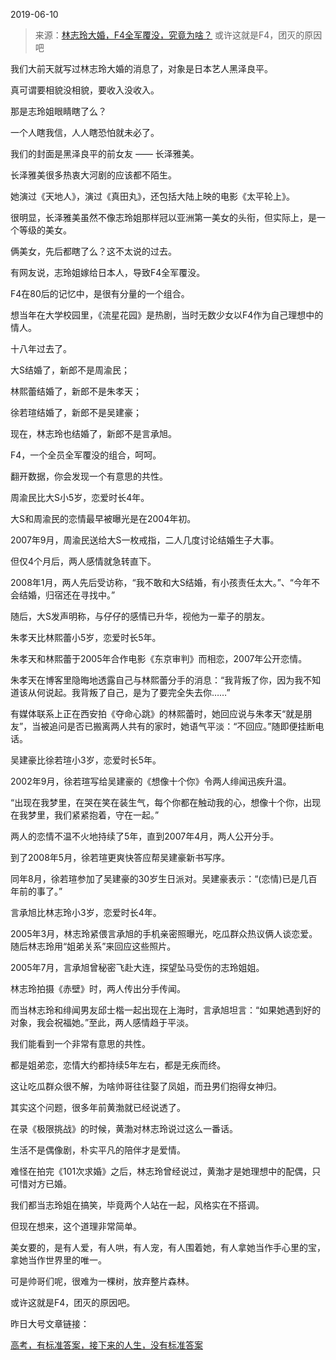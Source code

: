 2019-06-10

> 来源：[林志玲大婚，F4全军覆没，究竟为啥？](http://mp.weixin.qq.com/s?__biz=MzU3NDc5Nzc0NQ==&mid=2247484781&idx=1&sn=b9b63c7ac85967107eda267bff2ac671&chksm=fd2da7b3ca5a2ea5b47fdc79d2107f0ba6f4da2e64ee2485b17254694e91fcee3cb54f66e189&scene=27#wechat_redirect)
> 或许这就是F4，团灭的原因吧

我们大前天就写过林志玲大婚的消息了，对象是日本艺人黑泽良平。

  

真可谓要相貌没相貌，要收入没收入。

  

那是志玲姐眼睛瞎了么？

  

一个人瞎我信，人人瞎恐怕就未必了。

  

我们的封面是黑泽良平的前女友 —— 长泽雅美。

  

长泽雅美很多热衷大河剧的应该都不陌生。

  

她演过《天地人》，演过《真田丸》，还包括大陆上映的电影《太平轮上》。

  

很明显，长泽雅美虽然不像志玲姐那样冠以亚洲第一美女的头衔，但实际上，是一个等级的美女。

  

俩美女，先后都瞎了么？这不太说的过去。

  

有网友说，志玲姐嫁给日本人，导致F4全军覆没。

  

F4在80后的记忆中，是很有分量的一个组合。

  

想当年在大学校园里，《流星花园》是热剧，当时无数少女以F4作为自己理想中的情人。

  

十八年过去了。

  

大S结婚了，新郎不是周渝民；

林熙蕾结婚了，新郎不是朱孝天；

徐若瑄结婚了，新郎不是吴建豪；

现在，林志玲也结婚了，新郎不是言承旭。

  

F4，一个全员全军覆没的组合，呵呵。

  

翻开数据，你会发现一个有意思的共性。

  

周渝民比大S小5岁，恋爱时长4年。

  

大S和周渝民的恋情最早被曝光是在2004年初。

  

2007年9月，周渝民送给大S一枚戒指，二人几度讨论结婚生子大事。

  

但仅4个月后，两人感情就急转直下。

  

2008年1月，两人先后受访称，“我不敢和大S结婚，有小孩责任太大。”、“今年不会结婚，归宿还在寻找中。”

  

随后，大S发声明称，与仔仔的感情已升华，视他为一辈子的朋友。

  

朱孝天比林熙蕾小5岁，恋爱时长5年。

  

朱孝天和林熙蕾于2005年合作电影《东京审判》而相恋，2007年公开恋情。

  

朱孝天在博客里隐晦地透露自己与林熙蕾分手的消息：“我背叛了你，因为我不知道该从何说起。我背叛了自己，是为了要完全失去你……”

  

有媒体联系上正在西安拍《夺命心跳》的林熙蕾时，她回应说与朱孝天“就是朋友”，当被追问是否已搬离两人共有的家时，她语气平淡：“不回应。”随即便挂断电话。

  

吴建豪比徐若瑄小3岁，恋爱时长5年。

  

2002年9月，徐若瑄写给吴建豪的《想像十个你》令两人绯闻迅疾升温。

  

“出现在我梦里，在哭在笑在装生气，每个你都在触动我的心，想像十个你，出现在我梦里，我们紧紧抱着，守在一起。”

  

两人的恋情不温不火地持续了5年，直到2007年4月，两人公开分手。

  

到了2008年5月，徐若瑄更爽快答应帮吴建豪新书写序。

  

同年8月，徐若瑄参加了吴建豪的30岁生日派对。吴建豪表示：“(恋情)已是几百年前的事了。”

  

言承旭比林志玲小3岁，恋爱时长4年。

  

2005年3月，林志玲紧偎言承旭的手机亲密照曝光，吃瓜群众热议俩人谈恋爱。随后林志玲用“姐弟关系”来回应这些照片。

  

2005年7月，言承旭曾秘密飞赴大连，探望坠马受伤的志玲姐姐。

  

林志玲拍摄《赤壁》时，两人传出分手传闻。

  

而当林志玲和绯闻男友邱士楷一起出现在上海时，言承旭坦言：“如果她遇到好的对象，我会祝福她。”至此，两人感情趋于平淡。

  

我们能看到一个非常有意思的共性。

  

都是姐弟恋，恋情大约都持续5年左右，都是无疾而终。

  

这让吃瓜群众很不解，为啥帅哥往往娶了凤姐，而丑男们抱得女神归。

  

其实这个问题，很多年前黄渤就已经说透了。

  

在录《极限挑战》的时候，黄渤对林志玲说过这么一番话。

生活不是偶像剧，朴实平凡的陪伴才是爱情。

  

难怪在拍完《101次求婚》之后，林志玲曾经说过，黄渤才是她理想中的配偶，只可惜对方已婚。

  

我们都当志玲姐在搞笑，毕竟两个人站在一起，风格实在不搭调。

  

但现在想来，这个道理非常简单。

  

美女要的，是有人爱，有人哄，有人宠，有人围着她，有人拿她当作手心里的宝，拿她当作世界里的唯一。

  

可是帅哥们呢，很难为一棵树，放弃整片森林。

  

或许这就是F4，团灭的原因吧。

  

昨日大号文章链接：  

[高考，有标准答案，接下来的人生，没有标准答案](https://mp.weixin.qq.com/s?__biz=MzU0MjYwNDU2Mw==&mid=2247486579&idx=1&sn=453f03b2a7b9d068167569ab6ded271f&chksm=fb19600fcc6ee919bb4b526fd0426765bb7462d9584a5d0d9bcfb3c1d9d1b090db3fa8e917d3&token=1317699445&lang=zh_CN&scene=21#wechat_redirect)

